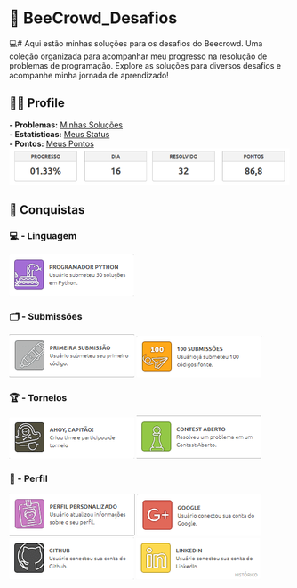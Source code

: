 # 🐝 BeeCrowd_Desafios
💻# Aqui estão minhas soluções para os desafios do Beecrowd. Uma coleção organizada para acompanhar meu progresso na resolução de problemas de programação. Explore as soluções para diversos desafios e acompanhe minha jornada de aprendizado!

## 🙋‍♂️ Profile
**- Problemas:** [Minhas Soluções](https://www.beecrowd.com.br/judge/pt/profile/915702) <br>
**- Estatísticas:** [Meus Status](https://www.beecrowd.com.br/judge/pt/users/statistics/915702) <br>
**- Pontos:** [Meus Pontos](https://www.beecrowd.com.br/judge/pt/points) <br>
<img src="readme-assets/perfil/progress-simple.png" alt="Progress-Simple">

## 🏅 Conquistas
### 💻 - Linguagem
<img src="readme-assets/badge/badge-5.png" alt="badge-5">

### 🗂️ - Submissões
<img src="readme-assets/badge/badge-1.png" alt="badge-1"> <img src="readme-assets/badge/badge-3.png" alt="badge-3"> 

### 🏆 - Torneios
<img src="readme-assets/badge/badge-8.png" alt="badge-8"> <img src="readme-assets/badge/badge-4.png" alt="badge-4">

### 👤 - Perfil
<img src="readme-assets/badge/badge-2.png" alt="badge-2"> <img src="readme-assets/badge/badge-6.png" alt="badge-6"> <img src="readme-assets/badge/badge-7.png" alt="badge-7">
<img src="readme-assets/badge/badge-9.png" alt="badge-9">
